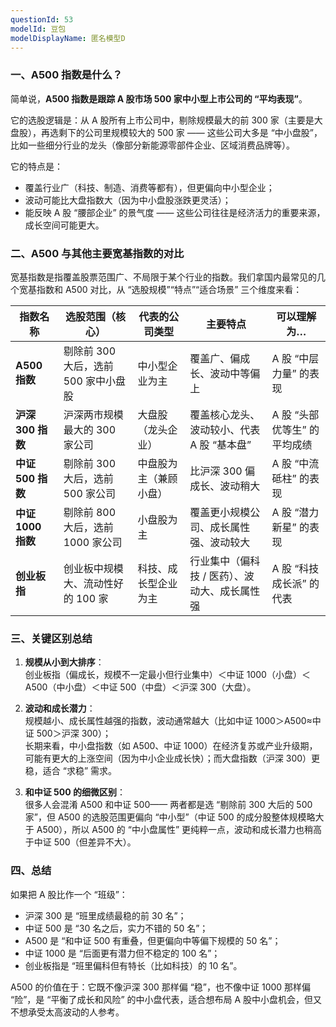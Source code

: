 ```yaml
---
questionId: 53
modelId: 豆包
modelDisplayName: 匿名模型D
---
```

### 一、A500 指数是什么？

简单说，**A500 指数是跟踪 A 股市场 500 家中小型上市公司的 “平均表现”**。

  

它的选股逻辑是：从 A 股所有上市公司中，剔除规模最大的前 300 家（主要是大盘股），再选剩下的公司里规模较大的 500 家 —— 这些公司大多是 “中小盘股”，比如一些细分行业的龙头（像部分新能源零部件企业、区域消费品牌等）。

  

它的特点是：

  

- 覆盖行业广（科技、制造、消费等都有），但更偏向中小型企业；
- 波动可能比大盘指数大（因为中小盘股涨跌更灵活）；
- 能反映 A 股 “腰部企业” 的景气度 —— 这些公司往往是经济活力的重要来源，成长空间可能更大。

### 二、A500 与其他主要宽基指数的对比

宽基指数是指覆盖股票范围广、不局限于某个行业的指数。我们拿国内最常见的几个宽基指数和 A500 对比，从 “选股规模”“特点”“适合场景” 三个维度来看：

  

|指数名称|选股范围（核心）|代表的公司类型|主要特点|可以理解为…|
|---|---|---|---|---|
|**A500 指数**|剔除前 300 大后，选前 500 家中小盘股|中小型企业为主|覆盖广、偏成长、波动中等偏上|A 股 “中层力量” 的表现|
|**沪深 300 指数**|沪深两市规模最大的 300 家公司|大盘股（龙头企业）|覆盖核心龙头、波动较小、代表 A 股 “基本盘”|A 股 “头部优等生” 的平均成绩|
|**中证 500 指数**|剔除前 300 大后，选前 500 家公司|中盘股为主（兼顾小盘）|比沪深 300 偏成长、波动稍大|A 股 “中流砥柱” 的表现|
|**中证 1000 指数**|剔除前 800 大后，选前 1000 家公司|小盘股为主|覆盖更小规模公司、成长属性强、波动较大|A 股 “潜力新星” 的表现|
|**创业板指**|创业板中规模大、流动性好的 100 家|科技、成长型企业为主|行业集中（偏科技 / 医药）、波动大、成长属性强|A 股 “科技成长派” 的代表|

### 三、关键区别总结

1. **规模从小到大排序**：  
    创业板指（偏成长，规模不一定最小但行业集中）＜中证 1000（小盘）＜A500（中小盘）＜中证 500（中盘）＜沪深 300（大盘）。
    
2. **波动和成长潜力**：  
    规模越小、成长属性越强的指数，波动通常越大（比如中证 1000＞A500≈中证 500＞沪深 300）；  
    长期来看，中小盘指数（如 A500、中证 1000）在经济复苏或产业升级期，可能有更大的上涨空间（因为中小企业成长快）；而大盘指数（沪深 300）更稳，适合 “求稳” 需求。
    
3. **和中证 500 的细微区别**：  
    很多人会混淆 A500 和中证 500—— 两者都是选 “剔除前 300 大后的 500 家”，但 A500 的选股范围更偏向 “中小型”（中证 500 的成分股整体规模略大于 A500），所以 A500 的 “中小盘属性” 更纯粹一点，波动和成长潜力也稍高于中证 500（但差异不大）。
    

### 四、总结

如果把 A 股比作一个 “班级”：

  

- 沪深 300 是 “班里成绩最稳的前 30 名”；
- 中证 500 是 “30 名之后，实力不错的 50 名”；
- A500 是 “和中证 500 有重叠，但更偏向中等偏下规模的 50 名”；
- 中证 1000 是 “后面更有潜力但不稳定的 100 名”；
- 创业板指是 “班里偏科但有特长（比如科技）的 10 名”。

  

A500 的价值在于：它既不像沪深 300 那样偏 “稳”，也不像中证 1000 那样偏 “险”，是 “平衡了成长和风险” 的中小盘代表，适合想布局 A 股中小盘机会，但又不想承受太高波动的人参考。